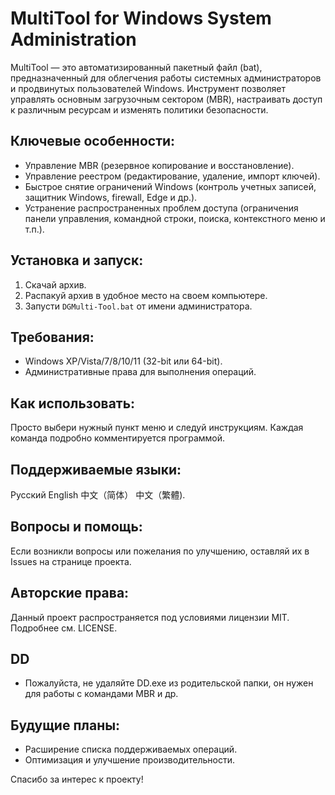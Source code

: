 # MultiTool for Windows System Administration

MultiTool — это автоматизированный пакетный файл (bat), предназначенный для облегчения работы системных администраторов и продвинутых пользователей Windows. Инструмент позволяет управлять основным загрузочным сектором (MBR), настраивать доступ к различным ресурсам и изменять политики безопасности.

## Ключевые особенности:
- Управление MBR (резервное копирование и восстановление).
- Управление реестром (редактирование, удаление, импорт ключей).
- Быстрое снятие ограничений Windows (контроль учетных записей, защитник Windows, firewall, Edge и др.).
- Устранение распространенных проблем доступа (ограничения панели управления, командной строки, поиска, контекстного меню и т.п.).

## Установка и запуск:
1. Скачай архив.
2. Распакуй архив в удобное место на своем компьютере.
3. Запусти `DGMulti-Tool.bat` от имени администратора.

## Требования:
- Windows XP/Vista/7/8/10/11 (32-bit или 64-bit).
- Административные права для выполнения операций.

## Как использовать:
Просто выбери нужный пункт меню и следуй инструкциям. Каждая команда подробно комментируется программой.

## Поддерживаемые языки:
Русский
English
中文（简体）
中文（繁體).

## Вопросы и помощь:
Если возникли вопросы или пожелания по улучшению, оставляй их в Issues на странице проекта.

## Авторские права:
Данный проект распространяется под условиями лицензии MIT. Подробнее см. LICENSE.

## DD
- Пожалуйста, не удаляйте DD.exe из родительской папки, он нужен для работы с командами MBR и др.

## Будущие планы:
- Расширение списка поддерживаемых операций.
- Оптимизация и улучшение производительности.

Спасибо за интерес к проекту!

